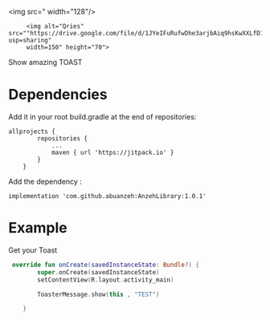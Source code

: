 <img src=" width="128"/>

         <img alt="Qries" src=""https://drive.google.com/file/d/1JYeIFuRufwDhe3arjbAiq9hsKwXXLfD1/view?usp=sharing"
         width=150" height="70">
      
Show amazing TOAST
# Dependencies 
Add it in your root build.gradle at the end of repositories:
```
allprojects {
		repositories {
			...
			maven { url 'https://jitpack.io' }
		}
	}
```
Add the dependency :
```
implementation 'com.github.abuanzeh:AnzehLibrary:1.0.1'
```
# Example 

Get your Toast
``` kotlin 
 override fun onCreate(savedInstanceState: Bundle?) {
        super.onCreate(savedInstanceState)
        setContentView(R.layout.activity_main)

        ToasterMessage.show(this , "TEST")

    }
